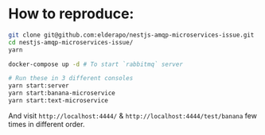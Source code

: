 # How to reproduce:

```bash
git clone git@github.com:elderapo/nestjs-amqp-microservices-issue.git
cd nestjs-amqp-microservices-issue/
yarn

docker-compose up -d # To start `rabbitmq` server

# Run these in 3 different consoles
yarn start:server
yarn start:banana-microservice
yarn start:text-microservice
```

And visit `http://localhost:4444/` & `http://localhost:4444/test/banana` few times in different order.
